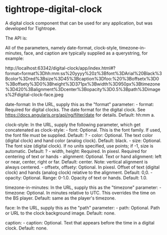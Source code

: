 tightrope-digital-clock
=======================
A digital clock component that can be used for any application, but was developed for Tightrope.

The API is:

<digital-clock date-format="{{dateFormat}}" clock-style="clockStyle"
               timezone-in-minutes="{{timezoneInMinutes}}" face="{{face}}" caption="{{caption}}"></digital-clock>

All of the parameters, namely date-format, clock-style, timezone-in-minutes, face, and caption are typically supplied as a querystring, for example:

http://localhost:63342/digital-clock/app/index.html#?format=format%3Dhh:mm:ss%20yyyy%20z%3Bfont%3DArial%20Black%3Bcolor%3Dred%3Bsize%3D45%3Bcaption%3Dfoo:%20%3Boffsetx%3D0%3Boffsety%3D0%3Bheight%3D371px%3Bwidth%3D950px%3Btimezone%3D420%3Balignment%3Dcenter%3Bopacity%3D0.5%3Bpath%3Dimages%2Fdigital-clock-face.jpeg

date-format: In the URL, supply this as the "format" parameter:
     - format: Required for digital clocks. The date format for the digital clock. See https://docs.angularjs.org/api/ng/filter/date for details. Default: hh:mm a.

clock-style: In the URL, supply the following parameter, which get concatenated as clock-style:
     - font: Optional. This is the font family. If used, the font file must be supplied. Default: ?
     - color: Optional. The text color (digital clock) and hand color (analog clock). Default: black.
     - size: Optional. The font size (digital clock). If no units specified, use points; if -1, size is automatic. Default: ?
     - width, height: Required. In pixesl. Required for centering of text or hands
     - alignment: Optional. Text or hand alignment: left or near, center, right or far. Default: center. Note: vertical alignment is always centered.
     - offsetx, offsety: Optional. In pixesl. Offset of text (digital clock) and hands (analog clock) relative to the alignment. Default: 0,0.
     - opacity: Optional. Range: 0-1.0. Opacity of text or hands. Default: 1.0.

timezone-in-minutes: In the URL, supply this as the "timezone" parameter:
     - timezone: Optional. In minutes relative to UTC. This overrides the time on the BS player. Default: same as the player's timezone.

face: In the URL, supply this as the "path" parameter:
     - path: Optional. Path or URL to the clock background image. Default: none.

caption:
     - caption: Optional. Text that appears before the time in a digital clock. Default: none.
